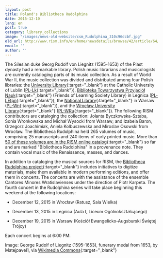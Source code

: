 ```yaml
---
layout: post
title: Poland's Bibliotheca Rudolphina
date: 2015-12-10
lang: en
post: true
category: library_collections
image: "/images/news-old-website/csm_Rudolphina_310c96dcbf.jpg"
old_url: http://www.rism.info/en/home/newsdetails/browse/42/article/64/polands-bibliotheca-rudolphina.html
email: ''
author: ''
---
```


The Silesian duke Georg Rudolf von Liegnitz (1595-1653) of the Piast dynasty had a remarkable library. Polish music librarians and musicologists are currently cataloging parts of its music collection. As a result of World War II, the music collection was divided and distributed among four Polish libraries: the [University Library](http://www.kul.pl/biblioteka,191.html){:target="_blank"} at the Catholic University of Lublin ([PL-Lk](https://opac.rism.info/search?View=rism&siglum=PL-Lk){:target="_blank"}), [Biblioteka Towarzystwa Przyjaciół Nauk](http://tpn.legnica.pl/){:target="_blank"} (Friends of Learning Society Library) in Legnica ([PL-LEtpn](https://opac.rism.info/search?View=rism&siglum=PL-LEtpn){:target="_blank"}), the [National Library](http://www.bn.org.pl/){:target="_blank"} in Warsaw ([PL-Wn](https://opac.rism.info/search?View=rism&siglum=PL-Wn){:target="_blank"}), and the [Wrocław University Library](https://www.bu.uni.wroc.pl/oddzialy/curie-zbiory-specjalne/oddzial-zbiorow-muzycznych){:target="_blank"} ([PL-WRu](https://opac.rism.info/search?View=rism&siglum=PL-WRu){:target="_blank"}). The following RISM contributors are cataloging the collection: Jolanta Byczkowska-Sztaba, Sonia Wronkowska and Michał Wysocki from Warsaw; and Izabela Baron, Grzegorz Joachimiak, Aniela Kolbuszewska and Miroslav Osowski from Wrocław. The Bibliotheca Rudolphina held 265 volumes of music, comprising 25 manuscripts and 240 items of early printed music. More than [50 of these volumes are in the RISM online catalog](https://opac.rism.info/search?View=rism&q=Bibliotheca+Rudolphina){:target="_blank"} so far and are marked "Bibliotheca Rudolphina" in a provenance note. They contain vocal music of the Renaissance, masses, and dances.

In addition to cataloging the musical sources for RISM, the [Bibliotheca Rudolphina project](http://www.rudolphina.pl/){:target="_blank"} includes initiatives to digitize materials, make them available in modern performing editions, and offer them in concerts. The concerts are with the assistance of the ensemble Cantores Minores Wratislavienses under the direction of Piotr Karpeta. The fourth concert in the Rudolphina series will take place beginning this weekend at the following locations:

- December 12, 2015 in Wrocław (Ratusz, Sala Wielka)

- December 13, 2015 in Legnica (Aula I, Liceum Ogólnokształcącego)

- December 19, 2015 in Warsaw (Kościół Ewangelicko-Augsburski Świętej Trójcy)


Each concert begins at 6:00 PM.

Image: George Rudolf of Liegnitz (1595-1653), funerary medal from 1653, by Matejpavel1, via [Wikimedia Commons](https://commons.wikimedia.org/wiki/File:Ji%C5%99%C3%AD_Rudolf_Lehnick%C3%BD_z_B%C5%99ehu_1653_av.jpg){:target="_blank"}
